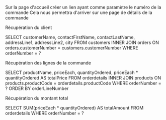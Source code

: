 Sur la page d'accueil créer un lien ayant comme paramètre le numéro de la commande
Cela nous permettra d'arriver sur une page de détails de la commande



Récupération du client

SELECT
    customerName,
    contactFirstName,
    contactLastName,
    addressLine1,
    addressLine2,
    city
    FROM customers
    INNER JOIN orders ON orders.customerNumber = customers.customerNumber
    WHERE orderNumber = ?



Récupération des lignes de la commande

SELECT
    productName,
    priceEach,
    quantityOrdered,
    priceEach * quantityOrdered AS totalPrice
    FROM orderdetails
    INNER JOIN products ON products.productCode = orderdetails.productCode
    WHERE orderNumber = ?
    ORDER BY orderLineNumber


Récupération du montant total 

SELECT SUM(priceEach * quantityOrdered) AS totalAmount
    FROM orderdetails
    WHERE orderNumber = ?